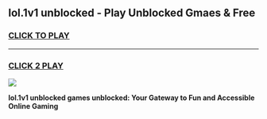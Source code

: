 
## lol.1v1 unblocked - Play Unblocked Gmaes & Free
<h3>
<a href="https://news.freeplayer.one?title=lol.1v1_unblocked&ref=16F">CLICK TO PLAY</a></h3>
<hr>

<h3>
<a href="https://news.freeplayer.one?title=lol.1v1_unblocked&ref=16F">CLICK 2 PLAY</a>
  
</h3>

<a href="https://news.freeplayer.one?title=lol.1v1_unblocked&ref=16F/"><img src="https://clearcache.store/games.png"></a>


**lol.1v1 unblocked games unblocked: Your Gateway to Fun and Accessible Online Gaming**
